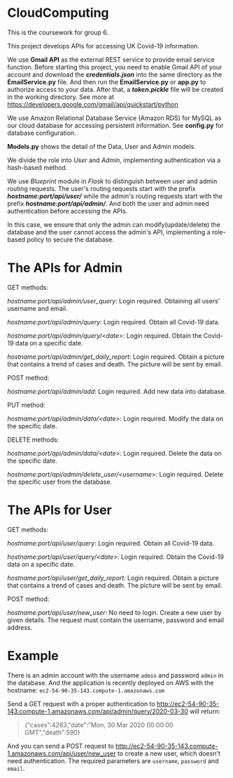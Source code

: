 # CloudComputing

This is the coursework for group 6.

This project develops APIs for accessing UK Covid-19 information.

We use **Gmail API** as the external REST service to provide email service function. 
Before starting this project, you need to enable Gmail API of your account and download the **_credentials.json_** into 
the same directory as the **EmailService.py** file. And then run the **EmailService.py** or **app.py** to authorize access to your data.
After that, a **_token.pickle_** file will be created in the working directory.
See more at https://developers.google.com/gmail/api/quickstart/python

We use Amazon Relational Database Service (Amazon RDS) for MySQL as our cloud database for accessing persistent information.
See **config.py** for database configuration.

**Models.py** shows the detail of the Data, User and Admin models.

We divide the role into _User_ and _Admin_, implementing authentication via a hash-based method. 

We use _Blueprint_ module in _Flask_ to distinguish between user and admin routing requests.
The user's routing requests start with the prefix _**hostname:port/api/user/**_ while the admin's routing requests start
with the prefix _**hostname:port/api/admin/**_. And both the user and admin need authentication before accessing the APIs.

In this case, we ensure that only the admin can modify(update/delete) the database and the user cannot access the admin's
API, implementing a role-based policy to secure the database.

# The APIs for Admin

GET methods:

_hostname:port/api/admin/user_query_: Login required. Obtaining all users' username and email.

_hostname:port/api/admin/query_: Login required. Obtain all Covid-19 data.

_hostname:port/api/admin/query/\<date\>_: Login required. Obtain the Covid-19 data on a specific date.

_hostname:port/api/admin/get_daily_report_: Login required. Obtain a picture that contains a trend of cases and death. The
picture will be sent by email.


POST method:

_hostname:port/api/admin/add_: Login required. Add new data into database.

PUT method:

_hostname:port/api/admin/data/\<date\>_: Login required. Modify the data on the specific date.

DELETE methods:

_hostname:port/api/admin/data/\<date\>_: Login required. Delete the data on the specific date.

_hostname:port/api/admin/delete_user/\<username\>_: Login required. Delete the specific user from the database.



# The APIs for User
GET methods:

_hostname:port/api/user/query_: Login required. Obtain all Covid-19 data.

_hostname:port/api/user/query/\<date\>_: Login required. Obtain the Covid-19 data on a specific date.

_hostname:port/api/user/get_daily_report_: Login required. Obtain a picture that contains a trend of cases and death. The
picture will be sent by email.

POST method:

_hostname:port/api/user/new_user_: No need to login. Create a new user by given details. The request must contain the username,
password and email address.

# Example
There is an admin account with the username `admin` and password `admin` in the database.
And the application is recently deployed on AWS with the hostname: `ec2-54-90-35-143.compute-1.amazonaws.com`

Send a GET request with a proper authentication to http://ec2-54-90-35-143.compute-1.amazonaws.com/api/admin/query/2020-03-30 will return:
>{"cases":4263,"date":"Mon, 30 Mar 2020 00:00:00 GMT","death":590}

And you can send a POST request to http://ec2-54-90-35-143.compute-1.amazonaws.com/api/user/new_user to create a new user, which
doesn't need authentication. The required parameters are `username`, `password` and `email`.
